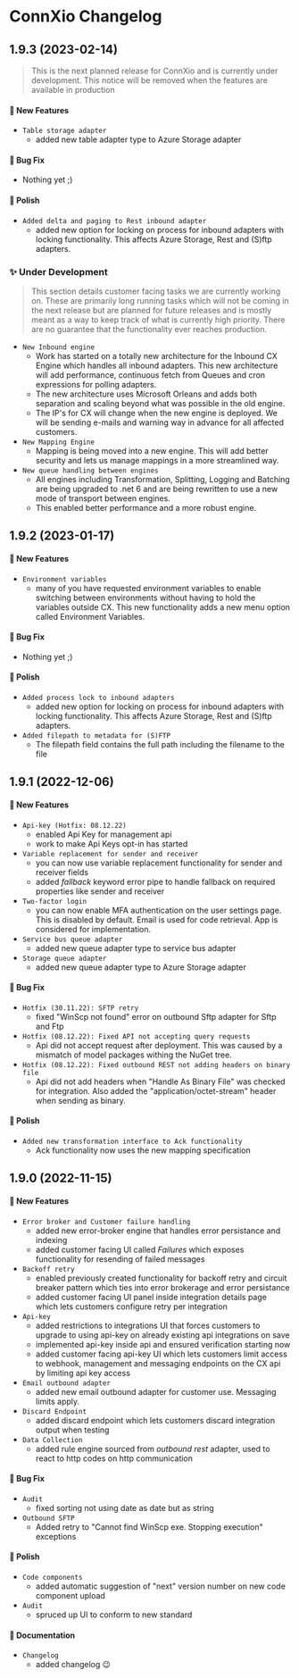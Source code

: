 # ConnXio Changelog

## 1.9.3 (2023-02-14)

> This is the next planned release for ConnXio and is currently under development. This notice will be removed when the features are available in production

#### :rocket: New Features

- `Table storage adapter`
  - added new table adapter type to Azure Storage adapter

#### :bug: Bug Fix

- Nothing yet ;)

#### :nail_care: Polish

- `Added delta and paging to Rest inbound adapter`
  - added new option for locking on process for inbound adapters with locking functionality. This affects Azure Storage, Rest and (S)ftp adapters.

### :sparkles: Under Development

> This section details customer facing tasks we are currently working on. These are primarily long running tasks which will not be coming in the next release but are planned for future releases and is mostly meant as a way to keep track of what is currently high priority. There are no guarantee that the functionality ever reaches production.

- `New Inbound engine`
  - Work has started on a totally new architecture for the Inbound CX Engine which handles all inbound adapters. This new architecture will add performance, continuous fetch from Queues and cron expressions for polling adapters.
  - The new architecture uses Microsoft Orleans and adds both separation and scaling beyond what was possible in the old engine.
  - The IP's for CX will change when the new engine is deployed. We will be sending e-mails and warning way in advance for all affected customers.
- `New Mapping Engine`
  - Mapping is being moved into a new engine. This will add better security and lets us manage mappings in a more streamlined way.
- `New queue handling between engines`
  - All engines including Transformation, Splitting, Logging and Batching are being upgraded to .net 6 and are being rewritten to use a new mode of transport between engines.
  - This enabled better performance and a more robust engine.

## 1.9.2 (2023-01-17)

#### :rocket: New Features

- `Environment variables`
  - many of you have requested environment variables to enable switching between environments without having to hold the variables outside CX. This new functionality adds a new menu option called Environment Variables.

#### :bug: Bug Fix

- Nothing yet ;)

#### :nail_care: Polish

- `Added process lock to inbound adapters`
  - added new option for locking on process for inbound adapters with locking functionality. This affects Azure Storage, Rest and (S)ftp adapters.
- `Added filepath to metadata for (S)FTP`
  - The filepath field contains the full path including the filename to the file

## 1.9.1 (2022-12-06)

#### :rocket: New Features

- `Api-key (Hotfix: 08.12.22)`
  - enabled Api Key for management api
  - work to make Api Keys opt-in has started
- `Variable replacement for sender and receiver`
  - you can now use variable replacement functionality for sender and receiver fields
  - added *fallback* keyword error pipe to handle fallback on required properties like sender and receiver
- `Two-factor login`
  - you can now enable MFA authentication on the user settings page. This is disabled by default. Email is used for code retrieval. App is considered for implementation.
- `Service bus queue adapter`
  - added new queue adapter type to service bus adapter
- `Storage queue adapter`
  - added new queue adapter type to Azure Storage adapter

#### :bug: Bug Fix

- `Hotfix (30.11.22): SFTP retry`
  - fixed "WinScp not found" error on outbound Sftp adapter for Sftp and Ftp
- `Hotfix (08.12.22): Fixed API not accepting query requests`
  - Api did not accept request after deployment. This was caused by a mismatch of model packages withing the NuGet tree.
- `Hotfix (08.12.22): Fixed outbound REST not adding headers on binary file`
  - Api did not add headers when "Handle As Binary File" was checked for integration. Also added the "application/octet-stream" header when sending as binary.

#### :nail_care: Polish

- `Added new transformation interface to Ack functionality`
  - Ack functionality now uses the new mapping specification

## 1.9.0 (2022-11-15)

#### :rocket: New Features

- `Error broker and Customer failure handling`
  - added new error-broker engine that handles error persistance and indexing
  - added customer facing UI called _Failures_ which exposes functionality for resending of failed messages
- `Backoff retry`
  - enabled previously created functionality for backoff retry and circuit breaker pattern which ties into error brokerage and error persistance
  - added customer facing UI panel inside integration details page which lets customers configure retry per integration
- `Api-key`
  - added restrictions to integrations UI that forces customers to upgrade to using api-key on already existing api integrations on save
  - implemented api-key inside api and ensured verification starting now
  - added customer facing api-key UI which lets customers limit access to webhook, management and messaging endpoints on the CX api by limiting api key access
- `Email outbound adapter`
  - added new email outbound adapter for customer use. Messaging limits apply.
- `Discard Endpoint`
  - added discard endpoint which lets customers discard integration output when testing
- `Data Collection`
  - added rule engine sourced from _outbound rest_ adapter, used to react to http codes on http communication

#### :bug: Bug Fix

- `Audit`
  - fixed sorting not using date as date but as string
- `Outbound SFTP`
  - Added retry to "Cannot find WinScp exe. Stopping execution" exceptions

#### :nail_care: Polish

- `Code components`
  - added automatic suggestion of "next" version number on new code component upload
- `Audit`
  - spruced up UI to conform to new standard

#### :memo: Documentation

- `Changelog`
  - added changelog 😉


